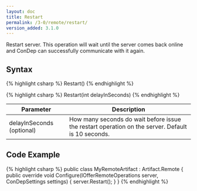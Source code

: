 ```yaml
---
layout: doc
title: Restart
permalink: /3-0/remote/restart/
version_added: 3.1.0
---
```


Restart server. This operation will wait until the server comes back online and ConDep can successfully communicate with it again.

## Syntax

{% highlight csharp %}
Restart()
{% endhighlight %}

{% highlight csharp %}
Restart(int delayInSeconds)
{% endhighlight %}

<table>
	<thead>
		<tr>
			<th>Parameter</th>
			<th>Description</th>
		</tr>
	</thead>
	<tbody>
		<tr>
			<td>delayInSeconds (optional)</td>
			<td>How many seconds do wait before issue the restart operation on the server. Default is 10 seconds.</td>
		</tr>
	</tbody>
</table>

## Code Example

{% highlight csharp %}
public class MyRemoteArtifact : Artifact.Remote
{
  public override void Configure(IOfferRemoteOperations server, ConDepSettings settings)
  {
    server.Restart();
  }
}
{% endhighlight %}
